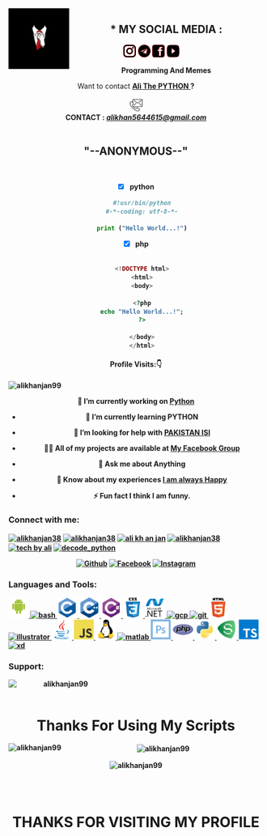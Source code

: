 <img src="https://github.com/Alikhanjan99/web_macker.html/blob/main/259076371_248127787303064_3333387612312772154_n.jpg" width="120" height="120" align="left">
<center>
  
  
  
   ## * MY SOCIAL MEDIA : <br>
<a href="https://Instagram.com/Alikhanjan38" target="_blank"><img src="https://github.com/Azim-vau/Azim-vau/blob/main/IMAGE/instagram.png" alt="alt text" width="25" height="25"></a> 
<a href="https://t.me/alikhanjan99"><img src="https://github.com/Azim-vau/Azim-vau/blob/main/IMAGE/telegram.png" alt="alt text" width="25" height="25"></a>
<a href="https://www.facebook.com/alikhan.jan.38" target="_blank"><img src="https://github.com/Azim-vau/Azim-vau/blob/main/IMAGE/facebook.png" alt="alt text" width="25" height="25"></a> <a href="https://www.youtube.com/channel/UCCAxDeai7jwgh7CbuLPlAZw"><img src="https://github.com/Azim-vau/Azim-vau/blob/main/IMAGE/youtube.png" alt="alt text" width="25" height="25"></a> 
&nbsp;&nbsp;     &nbsp;&nbsp;    &nbsp;&nbsp;   &nbsp;&nbsp;   &nbsp;&nbsp;
  
____Programming And Memes____

Want to contact <a href="https://github.com/Alikhanjan99"><b>Ali The PYTHON </a> ?</br><br>
<img src="https://github.com/Azim-vau/Azim-vau/blob/main/IMAGE/contact.png" alt="alt text" width="25" height="25"> <br>
CONTACT : <i>alikhan5644615@gmail.com</i>  <br> <br> 

<div align="center">
<h2>&quot;--ANONYMOUS--&quot;</h2>
</div> <br>
  
  
  
- [x] python
  ```python
  #!usr/bin/python
  #-*-coding: utf-8-*-
  
  print ("Hello World...!")
  ```
- [x] php
  ```php

  <!DOCTYPE html>
  <html>
  <body>

  <?php
  echo "Hello World...!";
  ?>

  </body>
  </html>

  ```

#### Profile Visits:👇

<p align="left"> <img src="https://komarev.com/ghpvc/?username=alikhanjan99&label=Profile%20views&color=0e75b6&style=flat" alt="alikhanjan99" /> </p>

🔭 I’m currently working on [Python](https://www.python.org/)

- 🌱 I’m currently learning **PYTHON**

- 🤝 I’m looking for help with [PAKISTAN ISI](https://en.wikipedia.org/wiki/Inter-Services_Intelligence)

- 👨‍💻 All of my projects are available at [My Facebook Group](https://facebook.com/groups/2082595868581044)

- 💬 Ask me about **Anything**

- 📄 Know about my experiences [I am always Happy]()

- ⚡ Fun fact **I think I am funny.**

<h3 align="left">Connect with me:</h3>
<p align="left">
<a href="https://twitter.com/alikhanjan38" target="blank"><img align="center" src="https://raw.githubusercontent.com/rahuldkjain/github-profile-readme-generator/master/src/images/icons/Social/twitter.svg" alt="alikhanjan38" height="30" width="40" /></a>
<a href="https://codesandbox.com/alikhanjan38" target="blank"><img align="center" src="https://cdn.jsdelivr.net/npm/simple-icons@3.0.1/icons/codesandbox.svg" alt="alikhanjan38" height="30" width="40" /></a>
<a href="https://fb.com/alikhan.jan.38" target="blank"><img align="center" src="https://raw.githubusercontent.com/rahuldkjain/github-profile-readme-generator/master/src/images/icons/Social/facebook.svg" alt="ali kh an jan" height="30" width="40" /></a>
<a href="https://instagram.com/alikhanjan38" target="blank"><img align="center" src="https://raw.githubusercontent.com/rahuldkjain/github-profile-readme-generator/master/src/images/icons/Social/instagram.svg" alt="alikhanjan38" height="30" width="40" /></a>
<a href="https://www.youtube.com/channel/UCaHT2lcr6wpGfPMPW0wuh-g" target="blank"><img align="center" src="https://raw.githubusercontent.com/rahuldkjain/github-profile-readme-generator/master/src/images/icons/Social/youtube.svg" alt="tech by ali" height="30" width="40" /></a>
<a href="/decode_python" target="blank"><img align="center" src="https://raw.githubusercontent.com/rahuldkjain/github-profile-readme-generator/master/src/images/icons/Social/rss.svg" alt="decode_python" height="30" width="40" /></a>
</p>

<div align="center">

[![Github](https://img.shields.io/badge/Github-Ali--KHAN-dimgray?style=flat-square&logo=github)](https://github.com/alikhanjan99) [![Facebook](https://img.shields.io/badge/Facebook-Ali--KHAn-blue?style=flat-square&logo=facebook)](https://www.facebook.com/alikhan.jan.38) [![Instagram](https://img.shields.io/badge/Instagram-Ali--KHAn-hotpink?style=flat-square&logo=instagram)](https://Instagram.com/alikhanjan38)

</div>

<h3 align="left">Languages and Tools:</h3>
<p align="left"> <a href="https://developer.android.com" target="_blank"> <img src="https://raw.githubusercontent.com/devicons/devicon/master/icons/android/android-original-wordmark.svg" alt="android" width="40" height="40"/> </a> <a href="https://www.gnu.org/software/bash/" target="_blank"> <img src="https://www.vectorlogo.zone/logos/gnu_bash/gnu_bash-icon.svg" alt="bash" width="40" height="40"/> </a> <a href="https://www.cprogramming.com/" target="_blank"> <img src="https://raw.githubusercontent.com/devicons/devicon/master/icons/c/c-original.svg" alt="c" width="40" height="40"/> </a> <a href="https://www.w3schools.com/cpp/" target="_blank"> <img src="https://raw.githubusercontent.com/devicons/devicon/master/icons/cplusplus/cplusplus-original.svg" alt="cplusplus" width="40" height="40"/> </a> <a href="https://www.w3schools.com/cs/" target="_blank"> <img src="https://raw.githubusercontent.com/devicons/devicon/master/icons/csharp/csharp-original.svg" alt="csharp" width="40" height="40"/> </a> <a href="https://www.w3schools.com/css/" target="_blank"> <img src="https://raw.githubusercontent.com/devicons/devicon/master/icons/css3/css3-original-wordmark.svg" alt="css3" width="40" height="40"/> </a> <a href="https://dotnet.microsoft.com/" target="_blank"> <img src="https://raw.githubusercontent.com/devicons/devicon/master/icons/dot-net/dot-net-original-wordmark.svg" alt="dotnet" width="40" height="40"/> </a> <a href="https://cloud.google.com" target="_blank"> <img src="https://www.vectorlogo.zone/logos/google_cloud/google_cloud-icon.svg" alt="gcp" width="40" height="40"/> </a> <a href="https://git-scm.com/" target="_blank"> <img src="https://www.vectorlogo.zone/logos/git-scm/git-scm-icon.svg" alt="git" width="40" height="40"/> </a> <a href="https://www.w3.org/html/" target="_blank"> <img src="https://raw.githubusercontent.com/devicons/devicon/master/icons/html5/html5-original-wordmark.svg" alt="html5" width="40" height="40"/> </a> <a href="https://www.adobe.com/in/products/illustrator.html" target="_blank"> <img src="https://www.vectorlogo.zone/logos/adobe_illustrator/adobe_illustrator-icon.svg" alt="illustrator" width="40" height="40"/> </a> <a href="https://www.java.com" target="_blank"> <img src="https://raw.githubusercontent.com/devicons/devicon/master/icons/java/java-original.svg" alt="java" width="40" height="40"/> </a> <a href="https://developer.mozilla.org/en-US/docs/Web/JavaScript" target="_blank"> <img src="https://raw.githubusercontent.com/devicons/devicon/master/icons/javascript/javascript-original.svg" alt="javascript" width="40" height="40"/> </a> <a href="https://www.linux.org/" target="_blank"> <img src="https://raw.githubusercontent.com/devicons/devicon/master/icons/linux/linux-original.svg" alt="linux" width="40" height="40"/> </a> <a href="https://www.mathworks.com/" target="_blank"> <img src="https://upload.wikimedia.org/wikipedia/commons/2/21/Matlab_Logo.png" alt="matlab" width="40" height="40"/> </a> <a href="https://www.photoshop.com/en" target="_blank"> <img src="https://raw.githubusercontent.com/devicons/devicon/master/icons/photoshop/photoshop-line.svg" alt="photoshop" width="40" height="40"/> </a> <a href="https://www.php.net" target="_blank"> <img src="https://raw.githubusercontent.com/devicons/devicon/master/icons/php/php-original.svg" alt="php" width="40" height="40"/> </a> <a href="https://www.python.org" target="_blank"> <img src="https://raw.githubusercontent.com/devicons/devicon/master/icons/python/python-original.svg" alt="python" width="40" height="40"/> </a> <a href="https://scully.io/" target="_blank"> <img src="https://raw.githubusercontent.com/scullyio/scully/main/assets/logos/SVG/scullyio-icon.svg" alt="scully" width="40" height="40"/> </a> <a href="https://www.typescriptlang.org/" target="_blank"> <img src="https://raw.githubusercontent.com/devicons/devicon/master/icons/typescript/typescript-original.svg" alt="typescript" width="40" height="40"/> </a> <a href="https://www.adobe.com/products/xd.html" target="_blank"> <img src="https://cdn.worldvectorlogo.com/logos/adobe-xd.svg" alt="xd" width="40" height="40"/> </a> </p>

<h3 align="left">Support:</h3>
<p><a href="https://www.buymeacoffee.com/alikhanjan99"> <img align="left" src="https://cdn.buymeacoffee.com/buttons/v2/default-yellow.png" height="50" width="210" alt="alikhanjan99" /></a></p><br><br>

<div align="center">
  <h1> Thanks For Using My Scripts </h1>
</div>


<p><img align="left" src="[https://github-readme-stats.vercel.app/api/top-langs?username=alikhanjan99&show_icons=true&locale=en&layout=compact](https://github-readme-stats.vercel.app/api/top-langs?username=alikhanjan99&show_icons=true&locale=en&layout=compact)" alt="alikhanjan99"/></p>

<p>&nbsp;<img align="center" src="[https://github-readme-stats.vercel.app/api?username=alikhanjan99&show_icons=true&locale=en](https://github-readme-stats.vercel.app/api?username=alikhanjan99&show_icons=true&locale=en)" alt="alikhanjan99" /></p>

<p><img align="center" src="https://github-readme-streak-stats.herokuapp.com/?user=alikhanjan99&" alt="alikhanjan99" /></p>
<br><br>

<div align="center">
  <h1> THANKS FOR VISITING MY PROFILE </h1>
</div>
